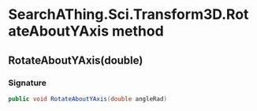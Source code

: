 # SearchAThing.Sci.Transform3D.RotateAboutYAxis method
## RotateAboutYAxis(double)
### Signature
```csharp
public void RotateAboutYAxis(double angleRad)
```
